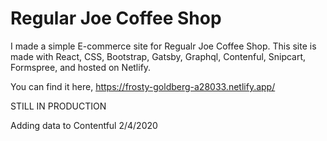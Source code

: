 # Regular Joe Coffee Shop

I made a simple E-commerce site for Regualr Joe Coffee Shop. This site is made with React, CSS, Bootstrap, Gatsby, Graphql, Contenful, Snipcart, Formspree, and hosted on Netlify. 

You can find it here, https://frosty-goldberg-a28033.netlify.app/


STILL IN PRODUCTION

Adding data to Contentful 2/4/2020
